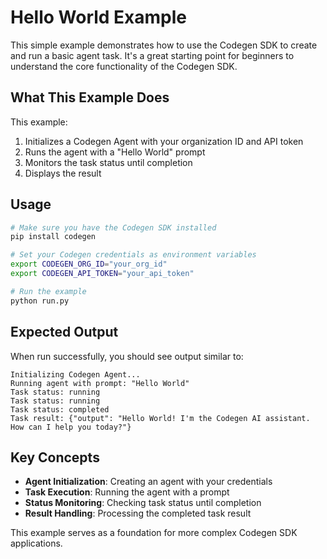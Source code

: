 # Hello World Example

This simple example demonstrates how to use the Codegen SDK to create and run a basic agent task. It's a great starting point for beginners to understand the core functionality of the Codegen SDK.

## What This Example Does

This example:

1. Initializes a Codegen Agent with your organization ID and API token
2. Runs the agent with a "Hello World" prompt
3. Monitors the task status until completion
4. Displays the result

## Usage

```bash
# Make sure you have the Codegen SDK installed
pip install codegen

# Set your Codegen credentials as environment variables
export CODEGEN_ORG_ID="your_org_id"
export CODEGEN_API_TOKEN="your_api_token"

# Run the example
python run.py
```

## Expected Output

When run successfully, you should see output similar to:

```
Initializing Codegen Agent...
Running agent with prompt: "Hello World"
Task status: running
Task status: running
Task status: completed
Task result: {"output": "Hello World! I'm the Codegen AI assistant. How can I help you today?"}
```

## Key Concepts

- **Agent Initialization**: Creating an agent with your credentials
- **Task Execution**: Running the agent with a prompt
- **Status Monitoring**: Checking task status until completion
- **Result Handling**: Processing the completed task result

This example serves as a foundation for more complex Codegen SDK applications.